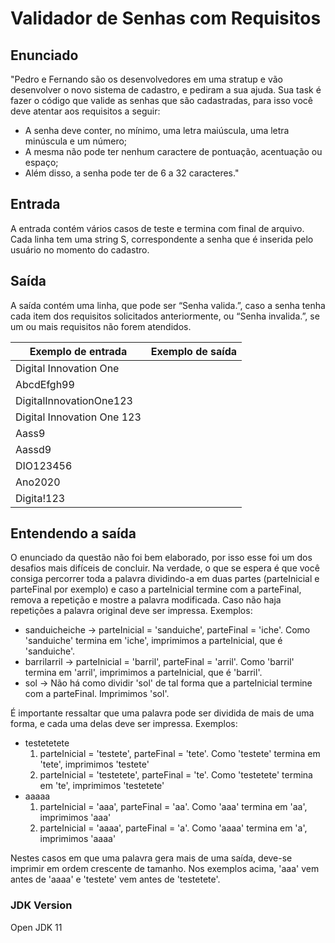 # Validador de Senhas com Requisitos

## Enunciado

"Pedro e Fernando são os desenvolvedores em uma stratup e vão desenvolver o novo sistema de cadastro, e pediram a sua ajuda. Sua task é fazer o código que valide as senhas que são cadastradas, para isso você deve atentar aos requisitos a seguir:

- A senha deve conter, no mínimo, uma letra maiúscula, uma letra minúscula e um número;
- A mesma não pode ter nenhum caractere de pontuação, acentuação ou espaço;
- Além disso, a senha pode ter de 6 a 32 caracteres."

## Entrada

A entrada contém vários casos de teste e termina com final de arquivo. Cada linha tem uma string S, correspondente a senha que é inserida pelo usuário no momento do cadastro.

## Saída

A saída contém uma linha, que pode ser “Senha valida.”, caso a senha tenha cada item dos requisitos solicitados anteriormente, ou “Senha invalida.”, se um ou mais requisitos não forem atendidos.

| Exemplo de entrada | Exemplo de saída |
| ------ | ------ |
| Digital Innovation One
| AbcdEfgh99
| DigitalInnovationOne123
| Digital Innovation One 123
| Aass9
| Aassd9
| DIO123456
| Ano2020
| Digita!123 |  |

## Entendendo a saída

O enunciado da questão não foi bem elaborado, por isso esse foi um dos desafios mais difíceis de concluir. Na verdade, o que se espera é que você consiga percorrer toda a palavra dividindo-a em duas partes (parteInicial e parteFinal por exemplo) e caso a parteInicial termine com a parteFinal, remova a repetição e mostre a palavra modificada. Caso não haja repetições a palavra original deve ser impressa. Exemplos:

- sanduicheiche -> parteInicial = 'sanduiche', parteFinal = 'iche'. Como 'sanduiche' termina em 'iche', imprimimos a parteInicial, que é 'sanduiche'.
- barrilarril -> parteInicial = 'barril', parteFinal = 'arril'. Como 'barril' termina em 'arril', imprimimos a parteInicial, que é 'barril'.
- sol -> Não há como dividir 'sol' de tal forma que a parteInicial termine com a parteFinal. Imprimimos 'sol'.

É importante ressaltar que uma palavra pode ser dividida de mais de uma forma, e cada uma delas deve ser impressa. Exemplos:

- testetetete
    1. parteInicial = 'testete', parteFinal = 'tete'. Como 'testete' termina em 'tete', imprimimos 'testete'
    1. parteInicial = 'testetete', parteFinal = 'te'. Como 'testetete' termina em 'te', imprimimos 'testetete'
- aaaaa
    1. parteInicial = 'aaa', parteFinal = 'aa'. Como 'aaa' termina em 'aa', imprimimos 'aaa'
    1. parteInicial = 'aaaa', parteFinal = 'a'. Como 'aaaa' termina em 'a', imprimimos 'aaaa'

Nestes casos em que uma palavra gera mais de uma saída, deve-se imprimir em ordem crescente de tamanho. Nos exemplos acima, 'aaa' vem antes de 'aaaa' e 'testete' vem antes de 'testetete'.

### JDK Version
Open JDK 11
